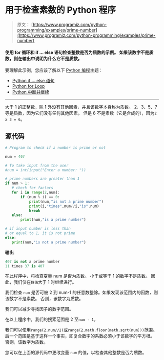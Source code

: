 # 用于检查素数的 Python 程序

> 原文： [https://www.programiz.com/python-programming/examples/prime-number](https://www.programiz.com/python-programming/examples/prime-number)

#### 使用 for 循环和 if ... else 语句检查整数是否为质数的示例。 如果该数字不是质数，则在输出中说明为什么它不是质数。

要理解此示例，您应该了解以下 [Python 编程](/python-programming "Python tutorial")主题：

*   [Python if ... else 语句](/python-programming/if-elif-else)
*   [Python for Loop](/python-programming/for-loop)
*   [Python 中断并继续](/python-programming/break-continue)

* * *

大于 1 的正整数，除 1 外没有其他因素，并且该数字本身称为质数。 2、3、5、7 等是质数，因为它们没有任何其他因素。 但是 6 不是素数（它是合成的），因为`2 x 3 = 6`。

## 源代码

```py
# Program to check if a number is prime or not

num = 407

# To take input from the user
#num = int(input("Enter a number: "))

# prime numbers are greater than 1
if num > 1:
   # check for factors
   for i in range(2,num):
       if (num % i) == 0:
           print(num,"is not a prime number")
           print(i,"times",num//i,"is",num)
           break
   else:
       print(num,"is a prime number")

# if input number is less than
# or equal to 1, it is not prime
else:
   print(num,"is not a prime number") 
```

**输出**

```py
407 is not a prime number
11 times 37 is 407 
```

在此程序中，将检查变量 num 是否为质数。 小于或等于 1 的数字不是质数。 因此，我们仅在`数值`大于 1 时继续进行。

我们检查 `num` 是否可被 2 到 num-1 的任意数整除。如果发现该范围内的因数，则该数字不是素数。 否则，该数字为质数。

我们可以减少寻找因子的数字范围。

在以上程序中，我们的搜索范围是 2 至`num - 1`。

我们可以使用`range(2,num//2)`或`range(2,math.floor(math.sqrt(num)))`范围。 后一个范围是基于这样一个事实，即复合数字的系数必须小于该数字的平方根。 否则，该数字为质数。

您可以在上面的源代码中更改变量 `num` 的值，以检查其他整数是否为质数。